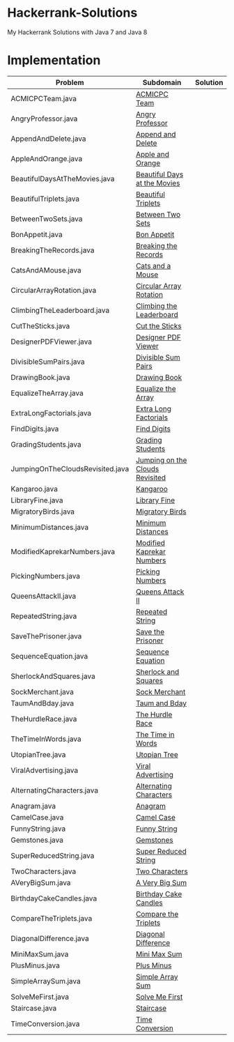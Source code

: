 # Hackerrank-Solutions
My Hackerrank Solutions with Java 7 and Java 8

# Implementation

| Problem |Subdomain |Solution |
| --- |--- |--- |
| ACMICPCTeam.java | [ACMICPC Team](/com.tartarjr.RowContent@74a14482) |
| AngryProfessor.java | [Angry Professor](/com.tartarjr.RowContent@1540e19d) |
| AppendAndDelete.java | [Append and Delete](/com.tartarjr.RowContent@677327b6) |
| AppleAndOrange.java | [Apple and Orange](/com.tartarjr.RowContent@14ae5a5) |
| BeautifulDaysAtTheMovies.java | [Beautiful Days at the Movies](/com.tartarjr.RowContent@7f31245a) |
| BeautifulTriplets.java | [Beautiful Triplets](/com.tartarjr.RowContent@6d6f6e28) |
| BetweenTwoSets.java | [Between Two Sets](/com.tartarjr.RowContent@135fbaa4) |
| BonAppetit.java | [Bon Appetit](/com.tartarjr.RowContent@45ee12a7) |
| BreakingTheRecords.java | [Breaking the Records](/com.tartarjr.RowContent@330bedb4) |
| CatsAndAMouse.java | [Cats and a Mouse](/com.tartarjr.RowContent@2503dbd3) |
| CircularArrayRotation.java | [Circular Array Rotation](/com.tartarjr.RowContent@4b67cf4d) |
| ClimbingTheLeaderboard.java | [Climbing the Leaderboard](/com.tartarjr.RowContent@7ea987ac) |
| CutTheSticks.java | [Cut the Sticks](/com.tartarjr.RowContent@12a3a380) |
| DesignerPDFViewer.java | [Designer PDF Viewer](/com.tartarjr.RowContent@29453f44) |
| DivisibleSumPairs.java | [Divisible Sum Pairs](/com.tartarjr.RowContent@5cad8086) |
| DrawingBook.java | [Drawing Book](/com.tartarjr.RowContent@6e0be858) |
| EqualizeTheArray.java | [Equalize the Array](/com.tartarjr.RowContent@61bbe9ba) |
| ExtraLongFactorials.java | [Extra Long Factorials](/com.tartarjr.RowContent@610455d6) |
| FindDigits.java | [Find Digits](/com.tartarjr.RowContent@511d50c0) |
| GradingStudents.java | [Grading Students](/com.tartarjr.RowContent@60e53b93) |
| JumpingOnTheCloudsRevisited.java | [Jumping on the Clouds Revisited](/com.tartarjr.RowContent@5e2de80c) |
| Kangaroo.java | [Kangaroo](/com.tartarjr.RowContent@1d44bcfa) |
| LibraryFine.java | [Library Fine](/com.tartarjr.RowContent@266474c2) |
| MigratoryBirds.java | [Migratory Birds](/com.tartarjr.RowContent@6f94fa3e) |
| MinimumDistances.java | [Minimum Distances](/com.tartarjr.RowContent@5e481248) |
| ModifiedKaprekarNumbers.java | [Modified Kaprekar Numbers](/com.tartarjr.RowContent@66d3c617) |
| PickingNumbers.java | [Picking Numbers](/com.tartarjr.RowContent@63947c6b) |
| QueensAttackII.java | [Queens Attack II](/com.tartarjr.RowContent@2b193f2d) |
| RepeatedString.java | [Repeated String](/com.tartarjr.RowContent@355da254) |
| SaveThePrisoner.java | [Save the Prisoner](/com.tartarjr.RowContent@4dc63996) |
| SequenceEquation.java | [Sequence Equation](/com.tartarjr.RowContent@d716361) |
| SherlockAndSquares.java | [Sherlock and Squares](/com.tartarjr.RowContent@6ff3c5b5) |
| SockMerchant.java | [Sock Merchant](/com.tartarjr.RowContent@3764951d) |
| TaumAndBday.java | [Taum and Bday](/com.tartarjr.RowContent@4b1210ee) |
| TheHurdleRace.java | [The Hurdle Race](/com.tartarjr.RowContent@4d7e1886) |
| TheTimeInWords.java | [The Time in Words](/com.tartarjr.RowContent@3cd1a2f1) |
| UtopianTree.java | [Utopian Tree](/com.tartarjr.RowContent@2f0e140b) |
| ViralAdvertising.java | [Viral Advertising](/com.tartarjr.RowContent@7440e464) |
| AlternatingCharacters.java | [Alternating Characters](/com.tartarjr.RowContent@49476842) |
| Anagram.java | [Anagram](/com.tartarjr.RowContent@78308db1) |
| CamelCase.java | [Camel Case](/com.tartarjr.RowContent@27c170f0) |
| FunnyString.java | [Funny String](/com.tartarjr.RowContent@5451c3a8) |
| Gemstones.java | [Gemstones](/com.tartarjr.RowContent@2626b418) |
| SuperReducedString.java | [Super Reduced String](/com.tartarjr.RowContent@5a07e868) |
| TwoCharacters.java | [Two Characters](/com.tartarjr.RowContent@76ed5528) |
| AVeryBigSum.java | [A Very Big Sum](/com.tartarjr.RowContent@2c7b84de) |
| BirthdayCakeCandles.java | [Birthday Cake Candles](/com.tartarjr.RowContent@3fee733d) |
| CompareTheTriplets.java | [Compare the Triplets](/com.tartarjr.RowContent@5acf9800) |
| DiagonalDifference.java | [Diagonal Difference](/com.tartarjr.RowContent@4617c264) |
| MiniMaxSum.java | [Mini Max Sum](/com.tartarjr.RowContent@36baf30c) |
| PlusMinus.java | [Plus Minus](/com.tartarjr.RowContent@7a81197d) |
| SimpleArraySum.java | [Simple Array Sum](/com.tartarjr.RowContent@5ca881b5) |
| SolveMeFirst.java | [Solve Me First](/com.tartarjr.RowContent@24d46ca6) |
| Staircase.java | [Staircase](/com.tartarjr.RowContent@4517d9a3) |
| TimeConversion.java | [Time Conversion](/com.tartarjr.RowContent@372f7a8d) |


